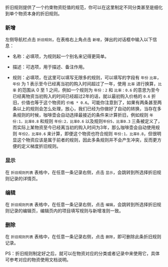 折旧规则提供了一个约束物资贬值的规范，你可以在这里制定不同分类甚至是细化到单个物资本身的折旧规则。

### 新增

左侧导航栏点击 `折旧规则`，在表格右上角点击 `新增`，弹出的对话框中输入以下信息：

- 名称：必填项，为规则起一个别名来记得更简单。

- 描述：可选项，用于描述、备注作用。

- 规则：必填项，在这里可以填写无限多的规则，可以填写的字段有 `年份` `比率`，`年份` 为 1 表示至今已经离当初的购入时间超过了一年，使用 `比率` 进行换算，`比率` 的范围从 0 至 1 之间，例如一个规则为 `年份：2` 和 `比率：0.6` 的意思为至今已经离物资当初购入的时间已经超过2年的话，就以最初购入价格的 `0.6` 折旧，价值也等于这个物资的 `价格 * 0.6`。可能你注意到了，如果有两条甚至两条以上的规则会怎么处理，放心，我们已经为你做好了自动的转换，当存在多条规则的时候，咖啡壶会自动选择最接近的条件来计算折旧，例如规则 `年份:1，比率0.8` 和规则 `年份:2，比率0.6` 以及规则`年份5，比率0.3` 三条被定义了，而实际上某物资至今已经离当初的购入时间为3年，那么咖啡壶会自动使用规则 `年份2，比率0.6` 来计算，即便这个物资也符合规则 `年份:1，比率0.8`，但很明显这个物资应该是属于前者的规则，因此多条规则并不会产生冲突，反而更方便的定义梯度折旧规则。

### 显示

在 `折旧规则列表` 表格中，在任意一条记录右侧，点击 `显示`，会跳转到所选择折旧规则记录的详情页。

### 编辑

在 `折旧规则列表` 表格中，在任意一条记录右侧，点击 `编辑`，会跳转到所选择折旧规则记录的编辑页，编辑页内的项目填写规则与新增准则一致。

### 删除

在 `折旧规则列表` 表格中，在任意一条记录右侧，点击 `删除`，即可删除此条折旧规则记录。


PS：折旧规则制定好之后，就可以在物资对应的分类或者记录中来使用它，具体可参考对应的物资使用文档说明。
